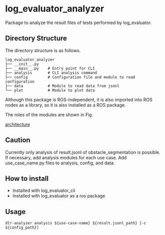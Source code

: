 # log_evaluator_analyzer

Package to analyze the result files of tests performed by log_evaluator.

## Directory Structure

The directory structure is as follows.

```shell
log_evaluator_analyzer
├── __init__.py
├── __main__.py    # Entry point for CLI
├── analysis       # CLI analysis command
├── config         # Configuration file and module to read configuration
├── data           # Module to read data from jsonl
└── plot           # Module to plot data
```

Although this package is ROS-independent, it is also imported into ROS nodes as a library, so it is also installed as a ROS package.

The roles of the modules are shown in Fig.

[architecture](./images/architecture.drawio.svg)

## Caution

Currently only analysis of result.jsonl of obstacle_segmentation is possible.
If necessary, add analysis modules for each use case.
Add use_case_name.py files to analysis, config, and data.

## How to install

- Installed with log_evaluator_cli
- Installed with log_evaluator as a ros package

## Usage

```shell
dlr-analyzer analysis ${use-case-name} ${result.jsonl_path} [-c ${config_path}]
```
